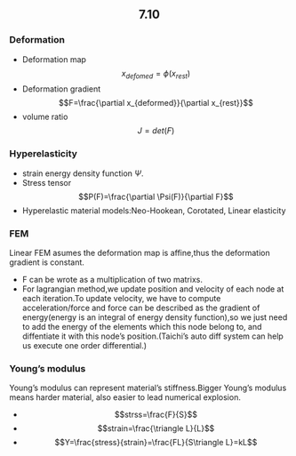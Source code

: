 <h2 align=center> 7.10 </h2>

### Deformation
- Deformation map
$$x_{defomed}=\phi (x_{rest})$$
- Deformation gradient
$$F=\frac{\partial x_{deformed}}{\partial x_{rest}}$$
- volume ratio
$$J=det(F)$$

### Hyperelasticity
- strain energy density function $\Psi$.
- Stress tensor
$$P(F)=\frac{\partial \Psi(F)}{\partial F}$$
- Hyperelastic material models:Neo-Hookean, Corotated, Linear elasticity

### FEM
Linear FEM asumes the deformation map is affine,thus the deformation gradient is constant.
- F can be wrote as a multiplication of two matrixs.
- For lagrangian method,we update position and velocity of each node at each iteration.To update velocity, we have to compute acceleration/force and force can be described as the gradient of energy(energy is an integral of energy density function),so we just need to add the energy of the elements which this node belong to, and diffentiate it with this node’s position.(Taichi’s auto diff system can help us execute one order differential.)

### Young’s modulus
Young’s modulus can represent material’s stiffness.Bigger Young’s modulus means harder material, also easier to lead numerical explosion.
- $$strss=\frac{F}{S}$$
- $$strain=\frac{\triangle L}{L}$$
- $$Y=\frac{stress}{strain}=\frac{FL}{S\triangle L}=kL$$